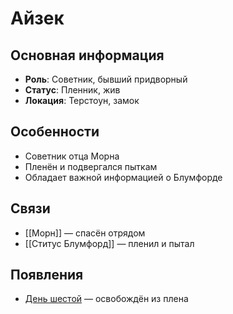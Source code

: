 # Айзек

## Основная информация
- **Роль**: Советник, бывший придворный
- **Статус**: Пленник, жив
- **Локация**: Терстоун, замок

## Особенности
- Советник отца Морна
- Пленён и подвергался пыткам
- Обладает важной информацией о Блумфорде

## Связи
- [[Морн]] — спасён отрядом
- [[Ститус Блумфорд]] — пленил и пытал

## Появления
- [День шестой](obsidian://open?vault=Project%20LUX&file=Отчеты%2FДень%20шестой) — освобождён из плена 